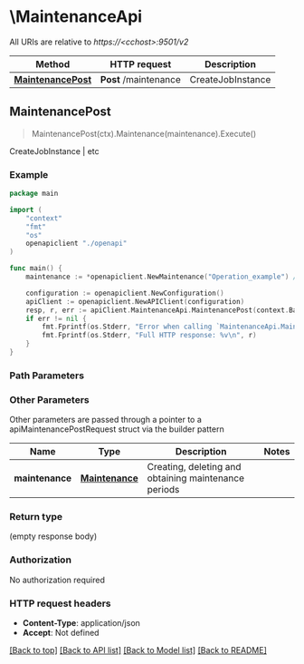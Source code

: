 # \MaintenanceApi

All URIs are relative to *https://&lt;cchost&gt;:9501/v2*

Method | HTTP request | Description
------------- | ------------- | -------------
[**MaintenancePost**](MaintenanceApi.md#MaintenancePost) | **Post** /maintenance | CreateJobInstance | etc



## MaintenancePost

> MaintenancePost(ctx).Maintenance(maintenance).Execute()

CreateJobInstance | etc

### Example

```go
package main

import (
    "context"
    "fmt"
    "os"
    openapiclient "./openapi"
)

func main() {
    maintenance := *openapiclient.NewMaintenance("Operation_example") // Maintenance | Creating, deleting and obtaining maintenance periods

    configuration := openapiclient.NewConfiguration()
    apiClient := openapiclient.NewAPIClient(configuration)
    resp, r, err := apiClient.MaintenanceApi.MaintenancePost(context.Background()).Maintenance(maintenance).Execute()
    if err != nil {
        fmt.Fprintf(os.Stderr, "Error when calling `MaintenanceApi.MaintenancePost``: %v\n", err)
        fmt.Fprintf(os.Stderr, "Full HTTP response: %v\n", r)
    }
}
```

### Path Parameters



### Other Parameters

Other parameters are passed through a pointer to a apiMaintenancePostRequest struct via the builder pattern


Name | Type | Description  | Notes
------------- | ------------- | ------------- | -------------
 **maintenance** | [**Maintenance**](Maintenance.md) | Creating, deleting and obtaining maintenance periods | 

### Return type

 (empty response body)

### Authorization

No authorization required

### HTTP request headers

- **Content-Type**: application/json
- **Accept**: Not defined

[[Back to top]](#) [[Back to API list]](../README.md#documentation-for-api-endpoints)
[[Back to Model list]](../README.md#documentation-for-models)
[[Back to README]](../README.md)

